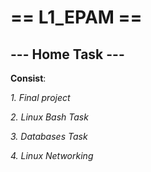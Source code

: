 # == L1_EPAM == 
## --- Home Task ---
__Consist__:

_1. Final project_

_2. Linux Bash Task_

_3. Databases Task_

_4. Linux Networking_
